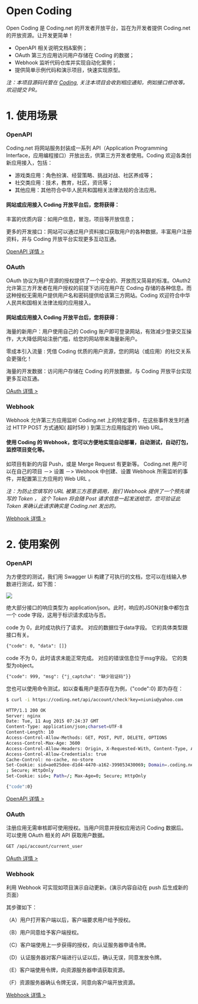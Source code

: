 Open Coding
=======

Open Coding 是 Coding.net 的开发者开放平台，旨在为开发者提供 Coding.net 的开放资源。让开发更简单！

          

 * OpenAPI 相关说明文档&案例；
 * OAuth 第三方应用访问用户存储在 Coding 的数据；
 * Webhook 监听代码仓库并实现自动化案例；
 * 提供简单示例代码和演示项目，快速实现原型。



*注：本项目源码托管在 [Coding](https://coding.net/u/coding/p/open/), 关注本项目会收到相应通知，例如接口修改等。欢迎提交 PR。*



# 1. 使用场景



### OpenAPI

Coding.net 将网站服务封装成一系列 API（Application Programming Interface，应用编程接口）开放出去，供第三方开发者使用。Coding 欢迎各类创新应用接入，包括： 

* 游戏类应用：角色扮演、经营策略、挑战对战、社区养成等；
* 社交类应用：技术，教育，社区，资讯等；
* 其他应用：其他符合中华人民共和国相关法律法规的合法应用。

#### 网站或应用接入 Coding 开放平台后，您将获得：

丰富的优质内容：如用户信息，冒泡，项目等开放信息；

更多的开发接口：网站可以通过用户资料接口获取用户的各种数据，丰富用户注册资料，并与 Coding 开放平台实现更多互动互通。

[OpenAPI 详情 >][openapi]


### OAuth

OAuth 协议为用户资源的授权提供了一个安全的、开放而又简易的标准。OAuth2 允许第三方开发者在用户授权的前提下访问在用户在 Coding 存储的各种信息。而这种授权无需用户提供用户名和密码提供给该第三方网站。Coding 欢迎符合中华人民共和国相关法律法规的应用接入。

#### 网站或应用接入 Coding 开放平台后，您将获得：

海量的新用户：用户使用自己的 Coding 账户即可登录网站，有效减少登录交互操作，大大降低网站注册门槛，给您的网站带来海量新用户。

零成本引入流量 : 凭借 Coding 优质的用户资源，您的网站（或应用）的社交关系会更强化！

海量的开发数据：访问用户存储在 Coding 的开放数据，与 Coding 开放平台实现更多互动互通。

[OAuth 详情 >][oauth]

### Webhook

Webhook 允许第三方应用监听 Coding.net 上的特定事件，在这些事件发生时通过 HTTP POST 方式通知( 超时5秒 ) 到第三方应用指定的 Web URL。

#### 使用 Coding 的 Webhook，您可以方便地实现自动部署，自动测试，自动打包，监控项目变化等。

如项目有新的内容 Push，或是 Merge Request 有更新等。
Coding.net 用户可以在自己的项目 －> 设置 －> Webhook 中创建、设置 Webhook 所需监听的事件，并配置第三方应用的 Web URL 。

*注：为防止您填写的 URL 被第三方恶意调用，我们 Webhook 提供了一个预先填写的 Token ，
这个 Token 将会随 Post 请求信息一起发送给您，您可验证此 Token 来确认此请求确实是 Coding.net 发出的。*

[Webhook 详情 >][webhook]

# 2. 使用案例

### OpenAPI
为方便您的测试，我们用 Swagger Ui 构建了可执行的文档，您可以在线输入参数进行测试，如下图：

![](https://dn-coding-net-production-pp.qbox.me/e8653816-e4da-48f5-b613-74600eda8b94.png)

绝大部分接口的响应类型为 application/json。此时，响应的JSON对象中都包含一个 code 字段，这用于标识请求成功与否。


code 为 0，此时成功执行了请求。 对应的数据位于data字段。 它的具体类型跟接口有关。
``` html
{"code": 0, "data": []}
```

code 不为 0，此时请求未能正常完成。 对应的错误信息位于msg字段。 它的类型为object。
``` html
{"code": 999, "msg": {"j_captcha": "缺少验证码"}}
```

您也可以使用命令测试，如以查看用户是否存在为例，{"code":0} 即为存在：
``` bash
$ curl -i https://coding.net/api/account/check?key=niuniu@yahoo.com

HTTP/1.1 200 OK
Server: nginx
Date: Tue, 11 Aug 2015 07:24:37 GMT
Content-Type: application/json;charset=UTF-8
Content-Length: 10
Access-Control-Allow-Methods: GET, POST, PUT, DELETE, OPTIONS
Access-Control-Max-Age: 3600
Access-Control-Allow-Headers: Origin, X-Requested-With, Content-Type, Accept
Access-Control-Allow-Credentials: true
Cache-Control: no-cache, no-store
Set-Cookie: sid=ae025dee-d1d4-4470-a162-399853430069; Domain=.coding.net; Path=/
; Secure; HttpOnly
Set-Cookie: sid=; Path=/; Max-Age=0; Secure; HttpOnly

{"code":0}
```


[OpenAPI 详情 >][openapi]

### OAuth

注册应用无需审核即可使用授权。当用户同意并授权应用访问 Coding 数据后。
可以使用 OAuth 相关的 API 获取用户数据。

``` bash
GET /api/account/current_user
```

[OAuth 详情 >][oauth]


### Webhook 

利用 Webhook 可实现如项目演示自动更新。(演示内容自动在 push 后生成新的页面）

其步骤如下：

（A）用户打开客户端以后，客户端要求用户给予授权。

（B）用户同意给予客户端授权。

（C）客户端使用上一步获得的授权，向认证服务器申请令牌。

（D）认证服务器对客户端进行认证以后，确认无误，同意发放令牌。

（E）客户端使用令牌，向资源服务器申请获取资源。

（F）资源服务器确认令牌无误，同意向客户端开放资源。


[Webhook 详情 >][webhook]



[dist]:https://coding.net/u/coding/open
[openapi]:/openapi
[oauth]:/oauth.html
[webhook]:/webhook.html
[opencoding]:https://coding.net/u/coding/open
